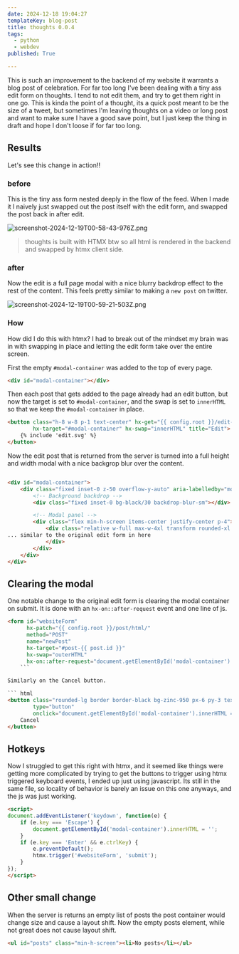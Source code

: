 ```yaml
---
date: 2024-12-18 19:04:27
templateKey: blog-post
title: thoughts 0.0.4
tags:
  - python
  - webdev
published: True

---
```


This is such an improvement to the backend of my website it warrants a blog
post of celebration.  For far too long I've been dealing with a tiny ass edit
form on thoughts.  I tend to not edit them, and try to get them right in one
go.  This is kinda the point of a thought, its a quick post meant to be the
size of a tweet, but sometimes I'm leaving thoughts on a video or long post and
want to make sure I have a good save point, but I just keep the thing in draft
and hope I don't loose if for far too long.

## Results

Let's see this change in action!!

### before

This is the tiny ass form nested deeply in the flow of the feed.  When I made
it I naively just swapped out the post itself with the edit form, and swapped
the post back in after edit.

![screenshot-2024-12-19T00-58-43-976Z.png](https://dropper.wayl.one/api/file/fe60b579-18d3-450e-87e2-2f5664f32210.webp)

> thoughts is built with HTMX btw so all html is rendered in the backend and swapped by htmx client side.

### after

Now the edit is a full page modal with a nice blurry backdrop effect to the
rest of the content.  This feels pretty similar to making a `new post` on
twitter.

![screenshot-2024-12-19T00-59-21-503Z.png](https://dropper.wayl.one/api/file/c560e113-66c1-4532-9eb7-c75eb6d3aaf3.webp)

### How

How did I do this with htmx?  I had to break out of the mindset my brain was in
with swapping in place and letting the edit form take over the entire screen.

First the empty `#modal-container` was added to the top of every page.

``` html
<div id="modal-container"></div>
```

Then each post that gets added to the page already had an edit button, but now
the target is set to `#modal-container`, and the swap is set to `innerHTML` so
that we keep the `#modal-container` in place.

``` html
<button class="h-8 w-8 p-1 text-center" hx-get="{{ config.root }}/edit-thought/{{ post.id }}"
        hx-target="#modal-container" hx-swap="innerHTML" title="Edit">
    {% include 'edit.svg' %}
</button>
```

Now the edit post that is returned from the server is turned into a full height
and width modal with a nice backgrop blur over the content.

``` html

<div id="modal-container">
    <div class="fixed inset-0 z-50 overflow-y-auto" aria-labelledby="modal-title" role="dialog" aria-modal="true">
        <!-- Background backdrop -->
        <div class="fixed inset-0 bg-black/30 backdrop-blur-sm"></div>

        <!-- Modal panel -->
        <div class="flex min-h-screen items-center justify-center p-4">
            <div class="relative w-full max-w-4xl transform rounded-xl bg-zinc-900 p-6 shadow-2xl transition-all">
... similar to the original edit form in here
            </div>
        </div>
    </div>
</div>
```

## Clearing the modal

One notable change to the original edit form is clearing the modal container
on submit.  It is done with an `hx-on::after-request` event and one line of js.

``` html
<form id="websiteForm"
      hx-patch="{{ config.root }}/post/html/"
      method="POST"
      name="newPost"
      hx-target="#post-{{ post.id }}"
      hx-swap="outerHTML"
      hx-on::after-request="document.getElementById('modal-container').innerHTML = ''">
    ```

Similarly on the Cancel button.

``` html
<button class="rounded-lg border border-black bg-zinc-950 px-6 py-3 text-lg hover:bg-zinc-900"
        type="button"
        onclick="document.getElementById('modal-container').innerHTML = ''">
    Cancel
</button>
```

## Hotkeys

Now I struggled to get this right with htmx, and it seemed like things were
getting more complicated by trying to get the buttons to trigger using htmx
triggered keyboard events, I ended up just using javascript.  Its still in the
same file, so locality of behavior is barely an issue on this one anyways, and
the js was just working.

``` html
<script>
document.addEventListener('keydown', function(e) {
    if (e.key === 'Escape') {
        document.getElementById('modal-container').innerHTML = '';
    }
    if (e.key === 'Enter' && e.ctrlKey) {
        e.preventDefault();
        htmx.trigger('#websiteForm', 'submit');
    }
});
</script>
```

## Other small change

When the server is returns an empty list of posts the post container would
change size and cause a layout shift.  Now the empty posts element, while not
great does not cause layout shift.

``` html
<ul id="posts" class="min-h-screen"><li>No posts</li></ul>
```
